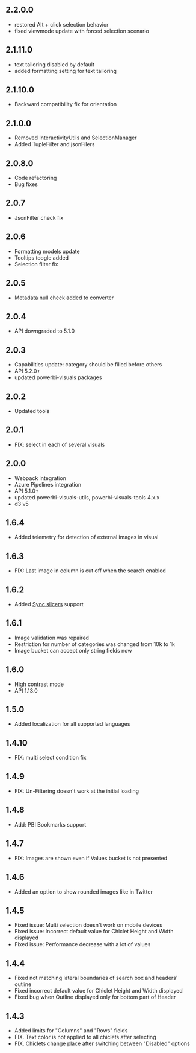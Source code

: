 ## 2.2.0.0
* restored Alt + click selection behavior
* fixed viewmode update with forced selection scenario

## 2.1.11.0
* text tailoring disabled by default
* added formatting setting for text tailoring

## 2.1.10.0
* Backward compatibility fix for orientation

## 2.1.0.0
* Removed InteractivityUtils and SelectionManager
* Added TupleFilter and jsonFilers

## 2.0.8.0
* Code refactoring
* Bug fixes

## 2.0.7
* JsonFilter check fix

## 2.0.6
* Formatting models update
* Tooltips toogle added
* Selection filter fix

## 2.0.5
* Metadata null check added to converter

## 2.0.4
* API downgraded to 5.1.0

## 2.0.3
* Capabilities update: category should be filled before others
* API 5.2.0+
* updated powerbi-visuals packages

## 2.0.2
* Updated tools

## 2.0.1
* FIX: select in each of several visuals

## 2.0.0
* Webpack integration
* Azure Pipelines integration
* API 5.1.0+
* updated powerbi-visuals-utils, powerbi-visuals-tools 4.x.x
* d3 v5

## 1.6.4
* Added telemetry for detection of external images in visual

## 1.6.3
* FIX: Last image in column is cut off when the search enabled

## 1.6.2
* Added [Sync slicers](https://docs.microsoft.com/en-us/power-bi/visuals/power-bi-visualization-slicers#sync-and-use-slicers-on-other-pages) support

## 1.6.1
* Image validation was repaired
* Restriction for number of categories was changed from 10k to 1k
* Image bucket can accept only string fields now

## 1.6.0
* High contrast mode
* API 1.13.0

## 1.5.0
* Added localization for all supported languages

## 1.4.10
* FIX: multi select condition fix

## 1.4.9
* FIX: Un-Filtering doesn't work at the initial loading

## 1.4.8
* Add: PBI Bookmarks support

## 1.4.7
* FIX: Images are shown even if Values bucket is not presented

## 1.4.6
* Added an option to show rounded images like in Twitter

## 1.4.5
* Fixed issue: Multi selection doesn't work on mobile devices
* Fixed issue: Incorrect default value for Chiclet Height and Width displayed
* Fixed issue: Performance decrease with a lot of values

## 1.4.4
* Fixed not matching lateral boundaries of search box and headers' outline
* Fixed incorrect default value for Chiclet Height and Width displayed
* Fixed bug when Outline displayed only for bottom part of Header

## 1.4.3
* Added limits for "Columns" and "Rows" fields
* FIX. Text color is not applied to all chiclets after selecting
* FIX. Chiclets change place after switching between "Disabled" options
